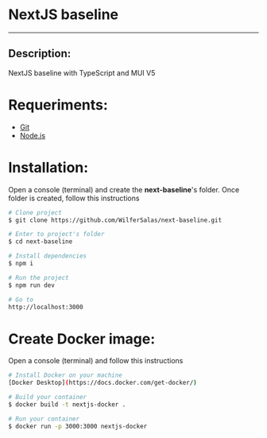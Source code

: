 # NextJS baseline

---

## Description:

NextJS baseline with TypeScript and MUI V5

# Requeriments:

- [Git](https://git-scm.com/)
- [Node.js](https://nodejs.org/en/)

# Installation:

Open a console (terminal) and create the **next-baseline**'s folder. Once folder is created, follow this instructions

```bash
# Clone project
$ git clone https://github.com/WilferSalas/next-baseline.git

# Enter to project's folder
$ cd next-baseline

# Install dependencies
$ npm i

# Run the project
$ npm run dev

# Go to
http://localhost:3000
```

# Create Docker image:

Open a console (terminal) and follow this instructions

```bash
# Install Docker on your machine
[Docker Desktop](https://docs.docker.com/get-docker/)

# Build your container
$ docker build -t nextjs-docker .

# Run your container
$ docker run -p 3000:3000 nextjs-docker
```
